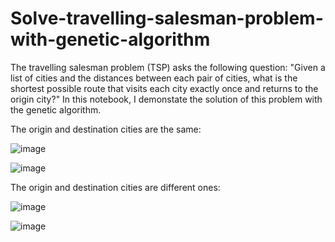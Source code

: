# Solve-travelling-salesman-problem-with-genetic-algorithm

The travelling salesman problem (TSP) asks the following question: "Given a list of cities and the distances between each pair of cities, what is the shortest possible route that visits each city exactly once and returns to the origin city?" In this notebook, I demonstate the solution of this problem with the genetic algorithm.

The origin and destination cities are the same:

![image](https://github.com/hanfei1986/Solve-travelling-salesman-problem-with-genetic-algorithm/assets/59255164/78ace507-8b06-4fe6-9311-872fd21d6b55)

![image](https://github.com/hanfei1986/Solve-travelling-salesman-problem-with-genetic-algorithm/assets/59255164/2a2d1407-265c-44e2-919c-b9c925c138b4)

The origin and destination cities are different ones:

![image](https://github.com/hanfei1986/Solve-travelling-salesman-problem-with-genetic-algorithm/assets/59255164/ace95562-3eeb-42af-9d5f-c5e7cfe58355)

![image](https://github.com/hanfei1986/Solve-travelling-salesman-problem-with-genetic-algorithm/assets/59255164/dd6e464c-f88b-4d6e-9e9e-3f488901dc6b)








